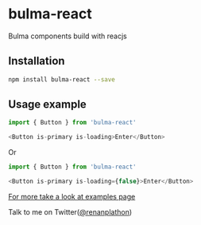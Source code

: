 # bulma-react
Bulma components build with reacjs

## Installation

```sh
npm install bulma-react --save
```

## Usage example

```js
import { Button } from 'bulma-react'

<Button is-primary is-loading>Enter</Button>
```
Or
```js
import { Button } from 'bulma-react'

<Button is-primary is-loading={false}>Enter</Button>
```

[For more take a look at examples page](http://plathon.github.io/bulma-react)

Talk to me on Twitter([@renanplathon](https://twitter.com/renanplathon))

